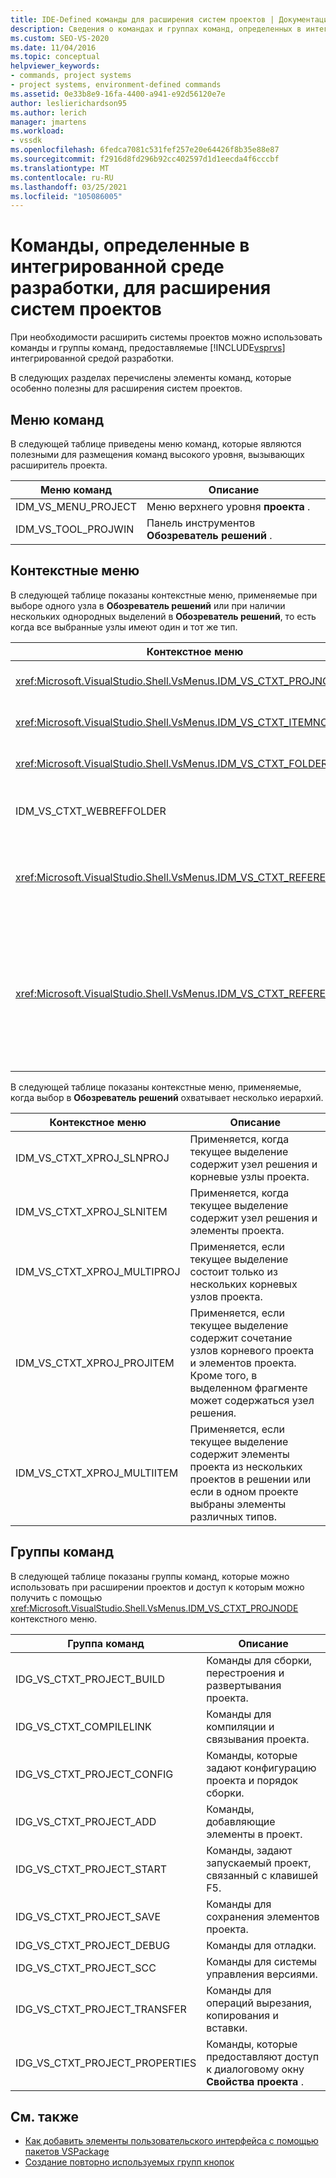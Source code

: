 ```yaml
---
title: IDE-Defined команды для расширения систем проектов | Документация Майкрософт
description: Сведения о командах и группах команд, определенных в интегрированной среде разработки Visual Studio (IDE), которые используются для расширения систем проектов.
ms.custom: SEO-VS-2020
ms.date: 11/04/2016
ms.topic: conceptual
helpviewer_keywords:
- commands, project systems
- project systems, environment-defined commands
ms.assetid: 0e33b8e9-16fa-4400-a941-e92d56120e7e
author: leslierichardson95
ms.author: lerich
manager: jmartens
ms.workload:
- vssdk
ms.openlocfilehash: 6fedca7081c531fef257e20e64426f8b35e88e87
ms.sourcegitcommit: f2916d8fd296b92cc402597d1d1eecda4f6cccbf
ms.translationtype: MT
ms.contentlocale: ru-RU
ms.lasthandoff: 03/25/2021
ms.locfileid: "105086005"
---
```

# <a name="ide-defined-commands-for-extending-project-systems"></a>Команды, определенные в интегрированной среде разработки, для расширения систем проектов
При необходимости расширить системы проектов можно использовать команды и группы команд, предоставляемые [!INCLUDE[vsprvs](../../code-quality/includes/vsprvs_md.md)] интегрированной средой разработки.

 В следующих разделах перечислены элементы команд, которые особенно полезны для расширения систем проектов.

## <a name="command-menus"></a>Меню команд
 В следующей таблице приведены меню команд, которые являются полезными для размещения команд высокого уровня, вызывающих расширитель проекта.

|Меню команд|Описание|
|------------------|-----------------|
|IDM_VS_MENU_PROJECT|Меню верхнего уровня **проекта** .|
|IDM_VS_TOOL_PROJWIN|Панель инструментов **Обозреватель решений** .|

## <a name="shortcut-menus"></a>Контекстные меню
 В следующей таблице показаны контекстные меню, применяемые при выборе одного узла в **Обозреватель решений** или при наличии нескольких однородных выделений в **Обозреватель решений**, то есть когда все выбранные узлы имеют один и тот же тип.

|Контекстное меню|Описание|
|-------------------|-----------------|
|<xref:Microsoft.VisualStudio.Shell.VsMenus.IDM_VS_CTXT_PROJNODE>|Применяется при выборе узла проекта.|
|<xref:Microsoft.VisualStudio.Shell.VsMenus.IDM_VS_CTXT_ITEMNODE>|Применяется при выборе файла.|
|<xref:Microsoft.VisualStudio.Shell.VsMenus.IDM_VS_CTXT_FOLDERNODE>|Применяется при выборе папки.|
|IDM_VS_CTXT_WEBREFFOLDER|Применяется при выборе папки веб-ссылок.|
|<xref:Microsoft.VisualStudio.Shell.VsMenus.IDM_VS_CTXT_REFERENCEROOT>|Применяется, когда выбран корневой узел ссылок с именем "ссылки".|
|<xref:Microsoft.VisualStudio.Shell.VsMenus.IDM_VS_CTXT_REFERENCE>|Применяется при выборе узлов ссылок. к ним относятся только ссылки на сборки, COM и проекты. Не включает веб-ссылки.|

 В следующей таблице показаны контекстные меню, применяемые, когда выбор в **Обозреватель решений** охватывает несколько иерархий.

|Контекстное меню|Описание|
|-------------------|-----------------|
|IDM_VS_CTXT_XPROJ_SLNPROJ|Применяется, когда текущее выделение содержит узел решения и корневые узлы проекта.|
|IDM_VS_CTXT_XPROJ_SLNITEM|Применяется, когда текущее выделение содержит узел решения и элементы проекта.|
|IDM_VS_CTXT_XPROJ_MULTIPROJ|Применяется, если текущее выделение состоит только из нескольких корневых узлов проекта.|
|IDM_VS_CTXT_XPROJ_PROJITEM|Применяется, если текущее выделение содержит сочетание узлов корневого проекта и элементов проекта. Кроме того, в выделенном фрагменте может содержаться узел решения.|
|IDM_VS_CTXT_XPROJ_MULTIITEM|Применяется, если текущее выделение содержит элементы проекта из нескольких проектов в решении или если в одном проекте выбраны элементы различных типов.|

## <a name="command-groups"></a>Группы команд
 В следующей таблице показаны группы команд, которые можно использовать при расширении проектов и доступ к которым можно получить с помощью <xref:Microsoft.VisualStudio.Shell.VsMenus.IDM_VS_CTXT_PROJNODE> контекстного меню.

|Группа команд|Описание|
|-------------------|-----------------|
|IDG_VS_CTXT_PROJECT_BUILD|Команды для сборки, перестроения и развертывания проекта.|
|IDG_VS_CTXT_COMPILELINK|Команды для компиляции и связывания проекта.|
|IDG_VS_CTXT_PROJECT_CONFIG|Команды, которые задают конфигурацию проекта и порядок сборки.|
|IDG_VS_CTXT_PROJECT_ADD|Команды, добавляющие элементы в проект.|
|IDG_VS_CTXT_PROJECT_START|Команды, задают запускаемый проект, связанный с клавишей F5.|
|IDG_VS_CTXT_PROJECT_SAVE|Команды для сохранения элементов проекта.|
|IDG_VS_CTXT_PROJECT_DEBUG|Команды для отладки.|
|IDG_VS_CTXT_PROJECT_SCC|Команды для системы управления версиями.|
|IDG_VS_CTXT_PROJECT_TRANSFER|Команды для операций вырезания, копирования и вставки.|
|IDG_VS_CTXT_PROJECT_PROPERTIES|Команды, которые предоставляют доступ к диалоговому окну **Свойства проекта** .|

## <a name="see-also"></a>См. также

- [Как добавить элементы пользовательского интерфейса с помощью пакетов VSPackage](../../extensibility/internals/how-vspackages-add-user-interface-elements.md)
- [Создание повторно используемых групп кнопок](../../extensibility/creating-reusable-groups-of-buttons.md)
